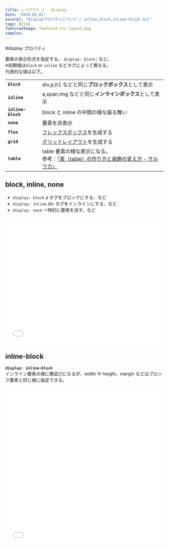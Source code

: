```yaml
---
title: レイアウト 1 - display
date: "2019-02-01"
excerpt: "displayプロパティについて / inline,block,inline-block など"
tags: [CSS]
featuredImage: featured-css-layout.png
samples:
---
```


#display プロパティ

要素の表示形式を指定する。
`display: block;` など。  
※初期値は`block` or `inline` などタグによって異なる。  
代表的な値は以下。

|                    |                                                                                                                                         |
| ------------------ | --------------------------------------------------------------------------------------------------------------------------------------- |
| **`block`**        | div,p,h1 などと同じ**ブロックボックス**として表示                                                                                       |
| **`inline`**       | a,span,img などと同じ**インラインボックス**として表示                                                                                   |
| **`inline-block`** | block と inline の中間の様な振る舞い                                                                                                    |
| **`none`**         | 要素を非表示                                                                                                                            |
| **`flex`**         | [フレックスボックス](../03/)を生成する                                                                                                  |
| **`grid`**         | [グリッドレイアウト](../04/)を生成する                                                                                                  |
| **`table`**        | table 要素の様な表示になる。 <br>参考：[「表（table）の作り方と装飾の変え方 - サルワカ」](https://saruwakakun.com/html-css/basic/table) |

## block, inline, none

- `display: block` a タグをブロックにする、など
- `display: inline` div タグをインラインにする、など
- `display: none` 一時的に要素を消す、など

<iframe height="400" style="width: 100%;" scrolling="no" title="display / inline,block,inline-block " src="//codepen.io/RsakaiForEducation/embed/KBKNPL/?height=265&theme-id=dark&default-tab=css,result" frameborder="no" allowtransparency="true" allowfullscreen="true">
  See the Pen <a href='https://codepen.io/RsakaiForEducation/pen/KBKNPL/'>display / inline,block,inline-block </a> by R Sakai
  (<a href='https://codepen.io/RsakaiForEducation'>@RsakaiForEducation</a>) on <a href='https://codepen.io'>CodePen</a>.
</iframe>

## inline-block

**`display: inline-block`**  
インライン要素の様に横並びになるが、width や height、margin などはブロック要素と同じ様に指定できる。

<iframe height="500" style="width: 100%;" scrolling="no" title="display / inline-block " src="//codepen.io/RsakaiForEducation/embed/XBWjGJ/?height=265&theme-id=dark&default-tab=html,result" frameborder="no" allowtransparency="true" allowfullscreen="true">
  See the Pen <a href='https://codepen.io/RsakaiForEducation/pen/XBWjGJ/'>display / inline-block </a> by R Sakai
  (<a href='https://codepen.io/RsakaiForEducation'>@RsakaiForEducation</a>) on <a href='https://codepen.io'>CodePen</a>.
</iframe>
